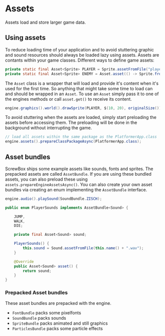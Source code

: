 # Assets

Assets load and store larger game data.

## Using assets

To reduce loading time of your application and to avoid stuttering graphic and sound resources should always be loaded
lazy using assets.
Assets are contants within your game classes.
Different ways to define game assets:

``` java
private static final Asset<Sprite> PLAYER = Sprite.assetFromFile("player.png");
private static final Asset<Sprite> ENEMY = Asset.asset(() -> Sprite.fromFile("enemy.png"));
```

The `Asset` class is a wrapper that will load and provide it's content when it's used for the first time.
So anything that might take some time to load can and should be wrapped in an `Asset`.
To use an `Asset` simply pass it to one of the engines methods or call `asset.get()` to receive its content.

``` java
engine.graphics().world().drawSprite(PLAYER, $(10, 20), originalSize());
```

To avoid stuttering when the assets are loaded, simply start preloading the assets before accessing them.
The preloading will be done in the background without interrupting the game.

``` java
// load all assets within the same package as the PlatformerApp.class
engine.assets().prepareClassPackageAsync(PlatformerApp.class);
```

## Asset bundles

ScrewBox ships some example assets like sounds, fonts and sprites.
The prepacked assets are called `AssetBundle`.
If you are using these bundled assets, you can also preload these using `assets.prepareEngineAssetsAsync()`.
You can also create your own asset bundles via creating an enum implementing the `AssetBundle` interface.

``` java title="using a prepacked asset bundle"
engine.audio().playSound(SoundBundle.ZISCH);
```

``` java title="custom asset bundle"
public enum PlayerSounds implements AssetBundle<Sound> {

    JUMP,
    WALK,
    DIE;

    private final Asset<Sound> sound;

    PlayerSounds() {
        this.sound = Sound.assetFromFile(this.name() + ".wav");
    }

    @Override
    public Asset<Sound> asset() {
        return sound;
    }
}
```

### Prepacked Asset bundles

These asset bundles are prepacked with the engine.

- `FontBundle` packs some pixelfonts
- `SoundBundle` packs sounds
- `SpriteBundle` packs animated and still graphics
- `ParticlesBundle` packs some particle effects